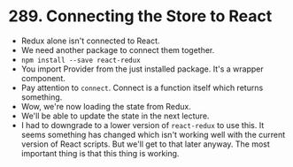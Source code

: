 # 289. Connecting the Store to React
-  Redux alone isn't connected to React.
- We need another package to connect them together.
- `npm install --save react-redux`
- You import Provider from the just installed package. It's a wrapper component. 
- Pay attention to `connect`. Connect is a function itself which returns something.
- Wow, we're now loading the state from Redux. 
- We'll be able to update the state in the next lecture.
- I had to downgrade to a lower version of `react-redux` to use this. It seems something has changed which isn't working well with the current version of React scripts. But we'll get to that later anyway. The most important thing is that this thing is working. 